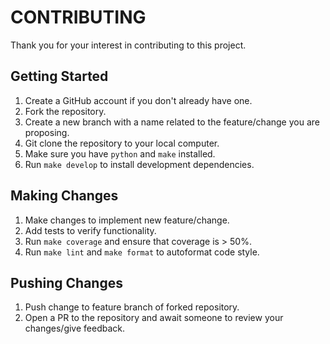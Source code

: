# CONTRIBUTING

Thank you for your interest in contributing to this project. 

## Getting Started
1. Create a GitHub account if you don't already have one.
2. Fork the repository.
3. Create a new branch with a name related to the feature/change you are proposing.
4. Git clone the repository to your local computer.
5. Make sure you have `python` and `make` installed.
6. Run `make develop` to install development dependencies.

## Making Changes
1. Make changes to implement new feature/change.
2. Add tests to verify functionality.
3. Run `make coverage` and ensure that coverage is > 50%. 
4. Run `make lint` and `make format` to autoformat code style.

## Pushing Changes
1. Push change to feature branch of forked repository.
2. Open a PR to the repository and await someone to review your changes/give feedback. 

